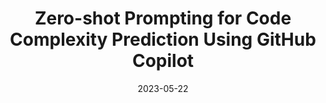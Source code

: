 ---
title: "Zero-shot Prompting for Code Complexity Prediction Using GitHub Copilot"
collection: publications
permalink: /publication/2023-Zero-Shot-Prediction-Copilot
date: 2023-05-22
venue: '2nd International Workshop on Natural Language-based Software Engineering (Co-located with ICSE 2022)'
paperurl: '/files/pdf/research/Github.pdf'
link: 'https://s2e-lab.github.io/preprints/nlbse23-preprint.pdf'
# code: 'https://journals.sagepub.com/doi/suppl/10.1177/07388942211015242'
# github: 'https://github.com/jayrobwilliams/conflict-preemption'
citation: 'Mohammed Latif Siddiq, Sk Ruhul Azgor, <b> Md. Asif Haider </b>, Shehabul Islam Sawraz, and Joanna Cecilia da Silva Santos.<a style="text-decoration: none" href="https://nlbse2023.github.io/" target="_blank"> [2nd International Workshop on Natural Language-based Software Engineering (Co-located with ICSE 2022)]</a>'
---